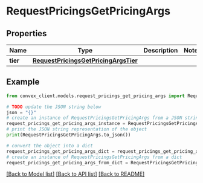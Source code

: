 # RequestPricingsGetPricingArgs


## Properties

Name | Type | Description | Notes
------------ | ------------- | ------------- | -------------
**tier** | [**RequestPricingsGetPricingArgsTier**](RequestPricingsGetPricingArgsTier.md) |  | 

## Example

```python
from convex_client.models.request_pricings_get_pricing_args import RequestPricingsGetPricingArgs

# TODO update the JSON string below
json = "{}"
# create an instance of RequestPricingsGetPricingArgs from a JSON string
request_pricings_get_pricing_args_instance = RequestPricingsGetPricingArgs.from_json(json)
# print the JSON string representation of the object
print(RequestPricingsGetPricingArgs.to_json())

# convert the object into a dict
request_pricings_get_pricing_args_dict = request_pricings_get_pricing_args_instance.to_dict()
# create an instance of RequestPricingsGetPricingArgs from a dict
request_pricings_get_pricing_args_from_dict = RequestPricingsGetPricingArgs.from_dict(request_pricings_get_pricing_args_dict)
```
[[Back to Model list]](../README.md#documentation-for-models) [[Back to API list]](../README.md#documentation-for-api-endpoints) [[Back to README]](../README.md)


